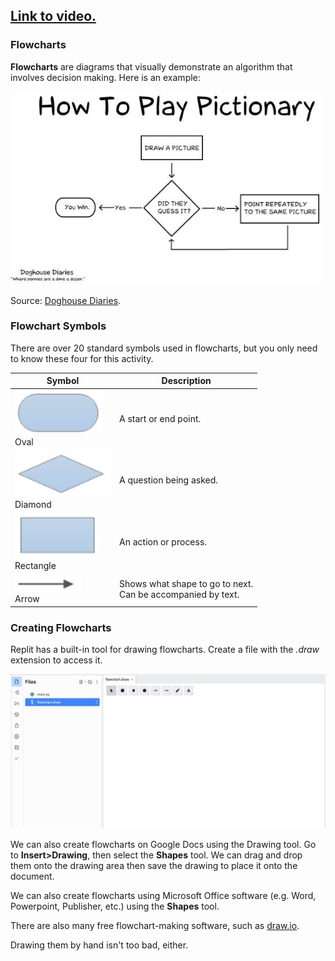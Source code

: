 ## [Link to video.](https://www.youtube.com/watch?v=8CbOBnD1w6g&list=PLVD25niNi0Bkf2psAf7PzB1SV068XyNPo&index=22)

### Flowcharts

**Flowcharts** are diagrams that visually demonstrate an algorithm that involves decision making. Here is an example:

![](../Images/1.5.4A.jpeg)

Source: [Doghouse Diaries](http://thedoghousediaries.com/).

### Flowchart Symbols

There are over 20 standard symbols used in flowcharts, but you only need to know these four for this activity.

| Symbol | Description |
| ---- | ---|
| ![](../Images/1.5.4B.png)<br>Oval | A start or end point. |
| ![](../Images/1.5.4C.png)<br>Diamond | A question being asked. |
| ![](../Images/1.5.4D.png)<br>Rectangle | An action or process. |
| ![](../Images/1.5.4E.png)<br>Arrow | Shows what shape to go to next.<br>Can be accompanied by text. |

### Creating Flowcharts 

Replit has a built-in tool for drawing flowcharts. Create a file with the *.draw* extension to access it.

![](../Images/1.5.4F.png)

We can also create flowcharts on Google Docs using the Drawing tool. Go to **Insert>Drawing**, then select the **Shapes** tool. We can drag and drop them onto the drawing area then save the drawing to place it onto the document.

We can also create flowcharts using Microsoft Office software (e.g. Word, Powerpoint, Publisher, etc.) using the **Shapes** tool. 

There are also many free flowchart-making software, such as [draw.io](https://www.draw.io/).

Drawing them by hand isn't too bad, either.
